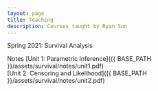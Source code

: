 ```yaml
---
layout: page
title: Teaching
description: Courses taught by Ryan Sun
---
```


Spring 2021: Survival Analysis

Notes
[Unit 1: Parametric Inference]({{ BASE_PATH }}/assets/survival/notes/unit1.pdf)<br/>
[Unit 2: Censoring and Likelihood]({{ BASE_PATH }}/assets/survival/notes/unit2.pdf)<br/>






